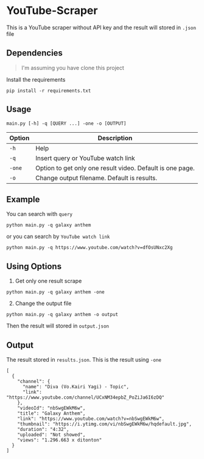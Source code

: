 # YouTube-Scraper

This is a YouTube scraper without API key and the result will stored in `.json` file

## Dependencies
> I'm assuming you have clone this project

Install the requirements
```
pip install -r requirements.txt
```

## Usage
```
main.py [-h] -q [QUERY ...] -one -o [OUTPUT]
```
| Option | Description |
| ---    | -------------------------------------------------------- |
| `-h`   | Help |
| `-q`   | Insert query or YouTube watch link |
| `-one` | Option to get only one result video. Default is one page.|
| `-o`   | Change output filename. Default is results. |


## Example
You can search with `query`
```
python main.py -q galaxy anthem
```

or you can search by `YouTube watch link`
```
python main.py -q https://www.youtube.com/watch?v=dfOsUNxc2Xg
```

## Using Options
1. Get only one result scrape
```
python main.py -q galaxy anthem -one
```

2. Change the output file
```
python main.py -q galaxy anthem -o output
```
Then the result will stored in `output.json`

## Output
The result stored in `results.json`. This is the result using `-one`
```
[
  {
    "channel": {
      "name": "Diva (Vo.Kairi Yagi) - Topic",
      "link": "https://www.youtube.com/channel/UCxNM34epbZ_PoZiJa6I6zDQ"
    },
    "videoId": "nbSwgEWkM6w",
    "title": "Galaxy Anthem",
    "link": "https://www.youtube.com/watch?v=nbSwgEWkM6w",
    "thumbnail": "https://i.ytimg.com/vi/nbSwgEWkM6w/hqdefault.jpg",
    "duration": "4:32",
    "uploaded": "Not showed",
    "views": "1.296.663 x ditonton"
  }
]
```